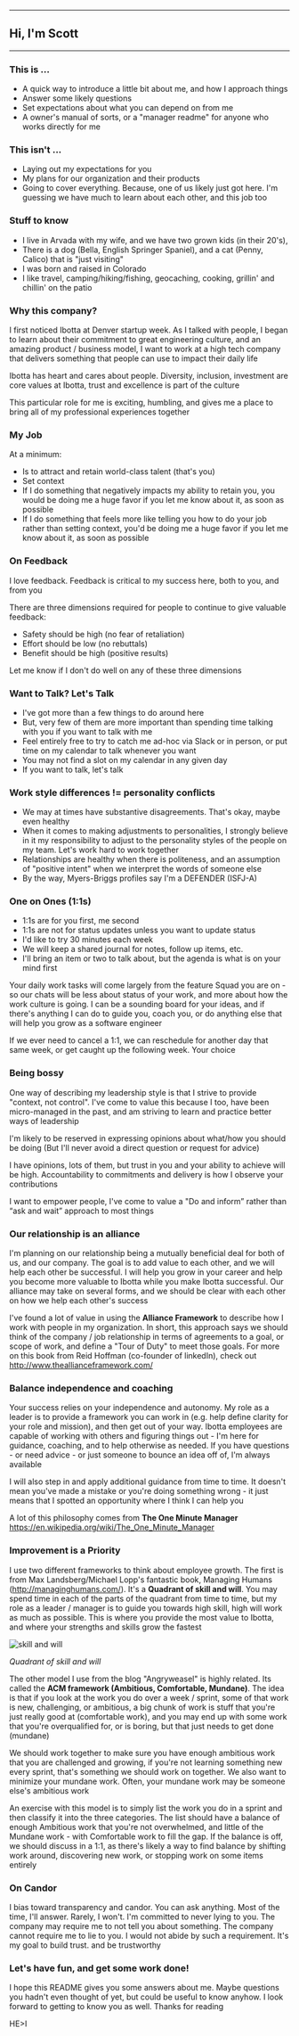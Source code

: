 
---
## Hi, I'm Scott
---

### This is ...
* A quick way to introduce a little bit about me, and how I approach things
* Answer some likely questions
* Set expectations about what you can depend on from me
* A owner's manual of sorts, or a "manager readme" for anyone who works directly for me

### This isn't ...
* Laying out my expectations for you
* My plans for our organization and their products
* Going to cover everything. Because, one of us likely just got here. I'm guessing we have much to learn about each other, and this job too

### Stuff to know
* I live in Arvada with my wife, and we have two grown kids (in their 20's),
* There is a dog (Bella, English Springer Spaniel), and a cat (Penny, Calico) that is "just visiting"
* I was born and raised in Colorado
* I like travel, camping/hiking/fishing, geocaching, cooking, grillin' and chillin' on the patio

### Why this company?
I first noticed Ibotta at Denver startup week. As I talked with people, I began to learn about their commitment to great engineering culture, and an amazing product / business model, I want to work at a high tech company that delivers something that people can use to impact their daily life

Ibotta has heart and cares about people. Diversity, inclusion, investment are core values at Ibotta, trust and excellence is part of the culture

This particular role for me is exciting, humbling, and gives me a place to bring all of my professional experiences together

### My Job
At a minimum:
* Is to attract and retain world-class talent (that's you)
* Set context
* If I do something that negatively impacts my ability to retain you, you would be doing me a huge favor if you let me know about it, as soon as possible
* If I do something that feels more like telling you how to do your job rather than setting context, you'd be doing me a huge favor if you let me know about it, as soon as possible

### On Feedback
I love feedback. Feedback is critical to my success here, both to you, and from you

There are three dimensions required for people to continue to give valuable feedback:
* Safety should be high (no fear of retaliation)
* Effort should be low (no rebuttals)
* Benefit should be high (positive results)

Let me know if I don't do well on any of these three dimensions

### Want to Talk? Let's Talk
* I've got more than a few things to do around here
* But, very few of them are more important than spending time talking with you if you want to talk with me
* Feel entirely free to try to catch me ad-hoc via Slack or in person, or put time on my calendar to talk whenever you want
* You may not find a slot on my calendar in any given day
* If you want to talk, let's talk

### Work style differences != personality conflicts
* We may at times have substantive disagreements. That's okay, maybe even healthy
* When it comes to making adjustments to personalities, I strongly believe in it my responsibility to adjust to the personality styles of the people on my team. Let's work hard to work together
* Relationships are healthy when there is politeness, and an assumption of "positive intent" when we interpret the words of someone else
* By the way, Myers-Briggs profiles say I'm a DEFENDER (ISFJ-A)

### One on Ones (1:1s)
* 1:1s are for you first, me second
* 1:1s are not for status updates unless you want to update status
* I'd like to try 30 minutes each week
* We will keep a shared journal for notes, follow up items, etc.
* I'll bring an item or two to talk about, but the agenda is what is on your mind first

Your daily work tasks will come largely from the feature Squad you are on - so our chats will be less about status of your work, and more about how the work culture is going. I can be a sounding board for your ideas, and if there's anything I can do to guide you, coach you, or do anything else that will help you grow as a software engineer

If we ever need to cancel a 1:1, we can reschedule for another day that same week, or get caught up the following week. Your choice

### Being bossy
One way of describing my leadership style is that I strive to provide "context, not control". I've come to value this because I too, have been micro-managed in the past, and am striving to learn and practice better ways of leadership

I'm likely to be reserved in expressing opinions about what/how you should be doing (But I'll never avoid a direct question or request for advice)

I have opinions, lots of them, but trust in you and your ability to achieve will be high. Accountability to commitments and delivery is how I observe your contributions

I want to empower people, I've come to value a "Do and inform” rather than “ask and wait” approach to most things 

### Our relationship is an alliance
I'm planning on our relationship being a mutually beneficial deal for both of us, and our company. The goal is to add value to each other, and we will help each other be successful. I will help you grow in your career and help you become more valuable to Ibotta while you make Ibotta successful. Our alliance may take on several forms, and we should be clear with each other on how we help each other's success

I've found a lot of value in using the **Alliance Framework** to describe how I work with people in my organization.
In short, this approach says we should think of the company / job relationship in terms of agreements to a goal, or scope of work, and define a "Tour of Duty" to meet those goals.
For more on this book from Reid Hoffman (co-founder of linkedIn), check out http://www.theallianceframework.com/

### Balance independence and coaching
Your success relies on your independence and autonomy. My role as a leader is to provide a framework you can work in (e.g. help define clarity for your role and mission), and then get out of your way. Ibotta employees are capable of working with others and figuring things out - I'm here for guidance, coaching, and to help otherwise as needed. If you have questions - or need advice - or just someone to bounce an idea off of, I'm always available

I will also step in and apply additional guidance from time to time. It doesn't mean you've made a mistake or you're doing something wrong - it just means that I spotted an opportunity where I think I can help you

A lot of this philosophy comes from  **The One Minute Manager** https://en.wikipedia.org/wiki/The_One_Minute_Manager

### Improvement is a Priority
I use two different frameworks to think about employee growth. The first is from Max Landsberg/Michael Lopp's fantastic book, Managing Humans (http://managinghumans.com/). It's a **Quadrant of skill and will**. You may spend time in each of the parts of the quadrant from time to time, but my role as a leader / manager is to guide you towards high skill, high will work as much as possible. This is where you provide the most value to Ibotta, and where your strengths and skills grow the fastest

![skill and will](http://www.leadershipissues.com/wp-content/uploads/2016/02/will.gif "skill and will")

_Quadrant of skill and will_

The other model I use from the blog "Angryweasel" is highly related. Its called the **ACM framework (Ambitious, Comfortable, Mundane)**. The idea is that if you look at the work you do over a week / sprint, some of that work is new, challenging, or ambitious, a big chunk of work is stuff that you're just really good at (comfortable work), and you may end up with some work that you're overqualified for, or is boring, but that just needs to get done (mundane)

We should work together to make sure you have enough ambitious work that you are challenged and growing, if you're not learning something new every sprint, that's something we should work on together. We also want to minimize your mundane work. Often, your mundane work may be someone else's ambitious work

An exercise with this model is to simply list the work you do in a sprint and then classify it into the three categories. The list should have a balance of enough Ambitious work that you're not overwhelmed, and little of the Mundane work - with Comfortable work to fill the gap. If the balance is off, we should discuss in a 1:1, as there's likely a way to find balance by shifting work around, discovering new work, or stopping work on some items entirely

### On Candor
I bias toward transparency and candor.  You can ask anything.  Most of the time, I'll answer. Rarely, I won't. I'm committed to never lying to you. The company may require me to not tell you about something. The company cannot require me to lie to you. I would not abide by such a requirement. It's my goal to build trust. and be trustworthy

### Let's have fun, and get some work done!
I hope this README gives you some answers about me. Maybe questions you hadn't even thought of yet, but could be useful to know anyhow. I look forward to getting to know you as well. Thanks for reading

HE>I
